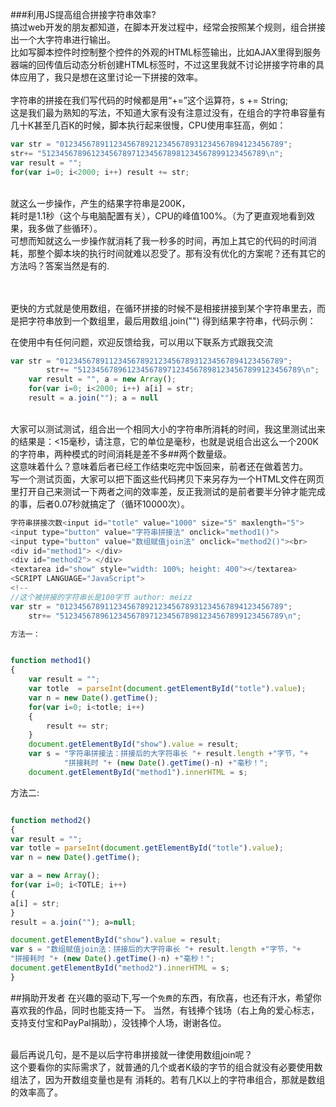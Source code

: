 
###利用JS提高组合拼接字符串效率?
<br>搞过web开发的朋友都知道，在脚本开发过程中，经常会按照某个规则，组合拼接出一个大字符串进行输出。
<br>比如写脚本控件时控制整个控件的外观的HTML标签输出，比如AJAX里得到服务器端的回传值后动态分析创建HTML标签时，不过这里我就不讨论拼接字符串的具体应用了，我只是想在这里讨论一下拼接的效率。
<br>
<br>字符串的拼接在我们写代码的时候都是用“+=”这个运算符，s += String;
<br>这是我们最为熟知的写法，不知道大家有没有注意过没有，在组合的字符串容量有几十K甚至几百K的时候，脚本执行起来很慢，CPU使用率狂高，例如：
```javascript
var str = "01234567891123456789212345678931234567894123456789";
str+= "51234567896123456789712345678981234567899123456789\n";
var result = "";
for(var i=0; i<2000; i++) result += str;
```
<br>就这么一步操作，产生的结果字符串是200K，
<br>耗时是1.1秒（这个与电脑配置有关），CPU的峰值100%。（为了更直观地看到效果，我多做了些循环）。
<br>可想而知就这么一步操作就消耗了我一秒多的时间，再加上其它的代码的时间消耗，那整个脚本块的执行时间就难以忍受了。那有没有优化的方案呢？还有其它的方法吗？答案当然是有的.

<br>
<br>
更快的方式就是使用数组，在循环拼接的时候不是相接拼接到某个字符串里去，而是把字符串放到一个数组里，最后用数组.join("") 得到结果字符串，代码示例：

在使用中有任何问题，欢迎反馈给我，可以用以下联系方式跟我交流
```javascript
var str = "01234567891123456789212345678931234567894123456789";
        str+= "51234567896123456789712345678981234567899123456789\n";
    var result = "", a = new Array();
    for(var i=0; i<2000; i++) a[i] = str;
    result = a.join(""); a = null
```
<br>大家可以测试测试，组合出一个相同大小的字符串所消耗的时间，我这里测试出来的结果是：<15毫秒，请注意，它的单位是毫秒，也就是说组合出这么一个200K的字符串，两种模式的时间消耗是差不多##两个数量级。
<br>这意味着什么？意味着后者已经工作结束吃完中饭回来，前者还在做着苦力。
<br>写一个测试页面，大家可以把下面这些代码拷贝下来另存为一个HTML文件在网页里打开自己来测试一下两者之间的效率差，反正我测试的是前者要半分钟才能完成的事，后者0.07秒就搞定了（循环10000次）。

```javascript
字符串拼接次数<input id="totle" value="1000" size="5" maxlength="5">
<input type="button" value="字符串拼接法" onclick="method1()">
<input type="button" value="数组赋值join法" onclick="method2()"><br>
<div id="method1"> </div>
<div id="method2"> </div>
<textarea id="show" style="width: 100%; height: 400"></textarea>
<SCRIPT LANGUAGE="JavaScript">
<!--
//这个被拼接的字符串长是100字节 author: meizz
var str = "01234567891123456789212345678931234567894123456789";
    str+= "51234567896123456789712345678981234567899123456789\n";
```
```javascript
方法一：


function method1()
{
    var result = "";
    var totle  = parseInt(document.getElementById("totle").value);
    var n = new Date().getTime();
    for(var i=0; i<totle; i++)
    {
        result += str;
    }
    document.getElementById("show").value = result;
    var s = "字符串拼接法：拼接后的大字符串长 "+ result.length +"字节，"+
            "拼接耗时 "+ (new Date().getTime()-n) +"毫秒！";
    document.getElementById("method1").innerHTML = s;
```

方法二:
```javascript

function method2()
{
var result = "";
var totle = parseInt(document.getElementById("totle").value);
var n = new Date().getTime();

var a = new Array();
for(var i=0; i<TOTLE; i++)
{
a[i] = str;
}
result = a.join(""); a=null;

document.getElementById("show").value = result;
var s = "数组赋值join法：拼接后的大字符串长 "+ result.length +"字节，"+
"拼接耗时 "+ (new Date().getTime()-n) +"毫秒！";
document.getElementById("method2").innerHTML = s;
}
```

##捐助开发者
在兴趣的驱动下,写一个`免费`的东西，有欣喜，也还有汗水，希望你喜欢我的作品，同时也能支持一下。
当然，有钱捧个钱场（右上角的爱心标志，支持支付宝和PayPal捐助），没钱捧个人场，谢谢各位。

<br>最后再说几句，是不是以后字符串拼接就一律使用数组join呢？
<br>这个要看你的实际需求了，就普通的几个或者K级的字节的组合就没有必要使用数组法了，因为开数组变量也是有
消耗的。若有几K以上的字符串组合，那就是数组的效率高了。
